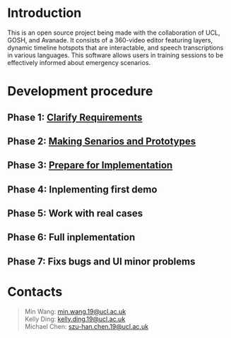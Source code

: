 # Introduction
This is an open source project being made with the collaboration of UCL, GOSH, and Avanade. It consists of a 360-video editor featuring layers, dynamic timeline hotspots that are interactable, and speech transcriptions in various languages. This software allows users in training sessions to be effectively informed about emergency scenarios.

# Development procedure

## Phase 1: [Clarify Requirements](./phase1/phase1.html)
## Phase 2: [Making Senarios and Prototypes](./phase2/phase2.html)
## Phase 3: [Prepare for Implementation](./phase3/phase3.html)
## Phase 4: Inplementing first demo
## Phase 5: Work with real cases
## Phase 6: Full inplementation
## Phase 7: Fixs bugs and UI minor problems

# Contacts
> Min Wang: min.wang.19@ucl.ac.uk  
> Kelly Ding: kelly.ding.19@ucl.ac.uk  
> Michael Chen: szu-han.chen.19@ucl.ac.uk  
